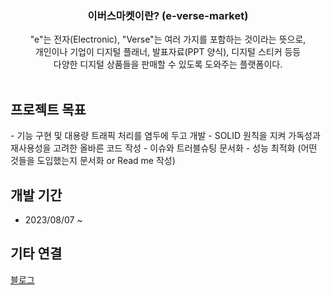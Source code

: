<div align="center"> 
  <h3>이버스마켓이란? (e-verse-market)</h3>
  "e"는 전자(Electronic), "Verse"는 여러 가지를 포함하는 것이라는 뜻으로, <br />
  개인이나 기업이 디지털 플래너, 발표자료(PPT 양식), 디지털 스티커 등등 <br />
  다양한 디지털 상품들을 판매할 수 있도록 도와주는 플랫폼이다.  <br/>
</div>
<br/>

<h2>프로젝트 목표</h2>
- 기능 구현 및 대용량 트래픽 처리를 염두에 두고 개발
- SOLID 원칙을 지켜 가독성과 재사용성을 고려한 올바른 코드 작성
- 이슈와 트러블슈팅 문서화
- 성능 최적화 (어떤 것들을 도입했는지 문서화 or Read me 작성)  <br/>

## 개발 기간
- 2023/08/07 ~ <br/>

## 기타 연결
[블로그](https://sundev.tistory.com/category/Reflections/Troubleshooting)
